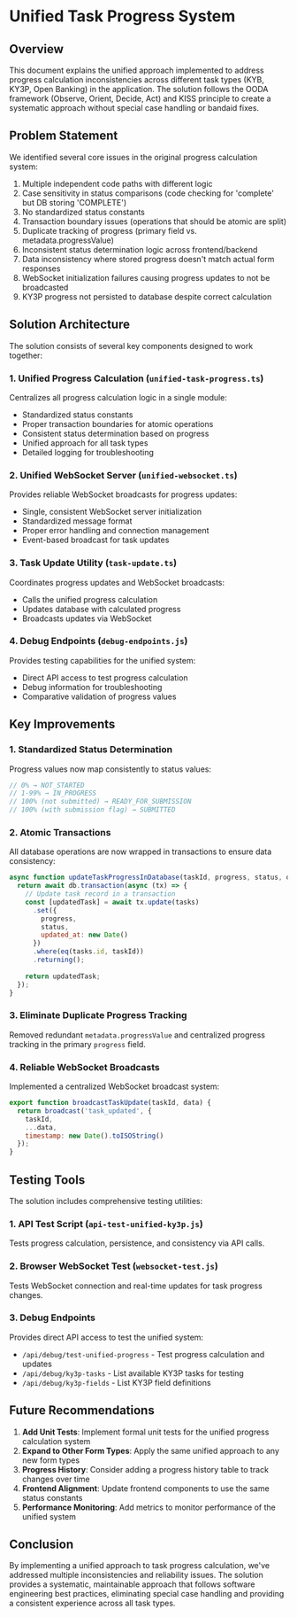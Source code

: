 # Unified Task Progress System

## Overview

This document explains the unified approach implemented to address progress calculation inconsistencies across different task types (KYB, KY3P, Open Banking) in the application. The solution follows the OODA framework (Observe, Orient, Decide, Act) and KISS principle to create a systematic approach without special case handling or bandaid fixes.

## Problem Statement

We identified several core issues in the original progress calculation system:

1. Multiple independent code paths with different logic
2. Case sensitivity in status comparisons (code checking for 'complete' but DB storing 'COMPLETE')
3. No standardized status constants 
4. Transaction boundary issues (operations that should be atomic are split)
5. Duplicate tracking of progress (primary field vs. metadata.progressValue)
6. Inconsistent status determination logic across frontend/backend
7. Data inconsistency where stored progress doesn't match actual form responses
8. WebSocket initialization failures causing progress updates to not be broadcasted
9. KY3P progress not persisted to database despite correct calculation

## Solution Architecture

The solution consists of several key components designed to work together:

### 1. Unified Progress Calculation (`unified-task-progress.ts`)

Centralizes all progress calculation logic in a single module:

- Standardized status constants
- Proper transaction boundaries for atomic operations
- Consistent status determination based on progress
- Unified approach for all task types
- Detailed logging for troubleshooting

### 2. Unified WebSocket Server (`unified-websocket.ts`)

Provides reliable WebSocket broadcasts for progress updates:

- Single, consistent WebSocket server initialization
- Standardized message format
- Proper error handling and connection management
- Event-based broadcast for task updates

### 3. Task Update Utility (`task-update.ts`)

Coordinates progress updates and WebSocket broadcasts:

- Calls the unified progress calculation
- Updates database with calculated progress
- Broadcasts updates via WebSocket

### 4. Debug Endpoints (`debug-endpoints.js`)

Provides testing capabilities for the unified system:

- Direct API access to test progress calculation
- Debug information for troubleshooting
- Comparative validation of progress values

## Key Improvements

### 1. Standardized Status Determination

Progress values now map consistently to status values:

```javascript
// 0% → NOT_STARTED
// 1-99% → IN_PROGRESS
// 100% (not submitted) → READY_FOR_SUBMISSION
// 100% (with submission flag) → SUBMITTED
```

### 2. Atomic Transactions

All database operations are now wrapped in transactions to ensure data consistency:

```javascript
async function updateTaskProgressInDatabase(taskId, progress, status, options = {}) {
  return await db.transaction(async (tx) => {
    // Update task record in a transaction
    const [updatedTask] = await tx.update(tasks)
      .set({
        progress,
        status,
        updated_at: new Date()
      })
      .where(eq(tasks.id, taskId))
      .returning();
      
    return updatedTask;
  });
}
```

### 3. Eliminate Duplicate Progress Tracking

Removed redundant `metadata.progressValue` and centralized progress tracking in the primary `progress` field.

### 4. Reliable WebSocket Broadcasts

Implemented a centralized WebSocket broadcast system:

```javascript
export function broadcastTaskUpdate(taskId, data) {
  return broadcast('task_updated', {
    taskId,
    ...data,
    timestamp: new Date().toISOString()
  });
}
```

## Testing Tools

The solution includes comprehensive testing utilities:

### 1. API Test Script (`api-test-unified-ky3p.js`)

Tests progress calculation, persistence, and consistency via API calls.

### 2. Browser WebSocket Test (`websocket-test.js`)

Tests WebSocket connection and real-time updates for task progress changes.

### 3. Debug Endpoints

Provides direct API access to test the unified system:

- `/api/debug/test-unified-progress` - Test progress calculation and updates
- `/api/debug/ky3p-tasks` - List available KY3P tasks for testing
- `/api/debug/ky3p-fields` - List KY3P field definitions

## Future Recommendations

1. **Add Unit Tests**: Implement formal unit tests for the unified progress calculation system
2. **Expand to Other Form Types**: Apply the same unified approach to any new form types
3. **Progress History**: Consider adding a progress history table to track changes over time
4. **Frontend Alignment**: Update frontend components to use the same status constants
5. **Performance Monitoring**: Add metrics to monitor performance of the unified system

## Conclusion

By implementing a unified approach to task progress calculation, we've addressed multiple inconsistencies and reliability issues. The solution provides a systematic, maintainable approach that follows software engineering best practices, eliminating special case handling and providing a consistent experience across all task types.
